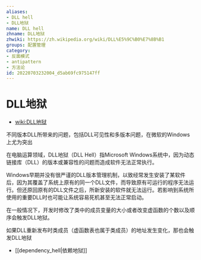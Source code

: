 ```yaml
---
aliases:
- DLL hell
- DLL地狱
name: DLL hell
zhname: DLL地狱
zhwiki: https://zh.wikipedia.org/wiki/DLL%E5%9C%B0%E7%8B%B1
groups: 配置管理
category:
- 反面模式
- antipattern
- 方法论
id: 20220703232004_d5ab69fc975147ff
---
```


# DLL地狱

* [wiki:DLL地狱](https://zh.wikipedia.org/wiki/DLL%E5%9C%B0%E7%8B%B1)

不同版本DLL所带来的问题，包括DLL可见性和多版本问题，在微软的Windows上尤为突出

在电脑运算领域，DLL地狱（DLL Hell）指Microsoft Windows系统中，因为动态链接库（DLL）的版本或兼容性的问题而造成软件无法正常执行。

Windows早期并没有很严谨的DLL版本管理机制，以致经常发生安装了某软件后，因为其覆盖了系统上原有的同一个DLL文件，而导致原有可运行的程序无法运行。但还原回原有的DLL文件之后，所新安装的软件就无法运行。若影响到系统所使用的重要DLL时也可能让系统容易死机甚至无法正常启动。

在一般情况下，开发时修改了类中的成员变量的大小或者改变虚函数的个数以及顺序会触发DLL地狱。

如果DLL重新发布时类成员（虚函数表也属于类成员）的地址发生变化，那也会触发DLL地狱

* [[dependency_hell|依赖地狱]]

